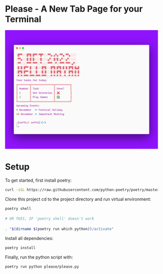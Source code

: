 # Please - A New Tab Page for your Terminal

![Please Goal](please.png)

# Setup

To get started, first install poetry:

```bash
curl -sSL https://raw.githubusercontent.com/python-poetry/poetry/master/get-poetry.py | python -
```

Clone this project
cd to the project directory and run virtual environment:

```bash
poetry shell

# OR THIS, IF 'poetry shell' doesn't work

. "$(dirname $(poetry run which python))/activate"
```

Install all dependencies:

```bash
poetry install
```

Finally, run the python script with:

```bash
poetry run python please/please.py
```
